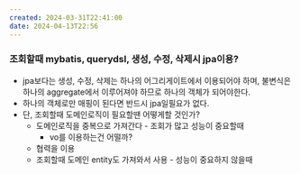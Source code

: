 ```yaml
---
created: 2024-03-31T22:41:00
date: 2024-04-13T22:56
---
```

### 조회할때 mybatis, querydsl, 생성, 수정, 삭제시 jpa이용?
- jpa보다는 생성, 수정, 삭제는 하나의 어그리게이트에서 이용되어야 하며, 불변식은 하나의 aggregate에서 이루어져야 하므로 하나의 객체가 되어야한다.
- 하나의 객체로만 매핑이 된다면 반드시 jpa일필요가 없다.
- 단, 조회할때 도메인로직이 필요할땐 어떻게할 것인가?
	- 도메인로직을 중복으로 가져간다 - 조회가 많고 성능이 중요할때
		- vo를 이용하는건 어떨까?
	- 협력을 이용
	- 조회할때 도메인 entity도 가져와서 사용 - 성능이 중요하지 않을때